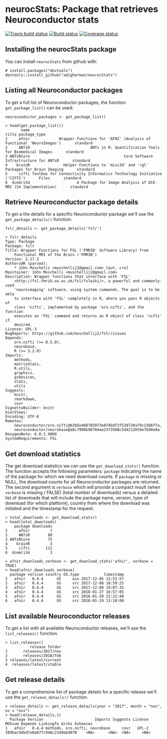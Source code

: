 # neurocStats: Package that retrieves Neuroconductor stats
[![Travis build status](https://travis-ci.org/adigherman/neurocStats.svg?branch=master)](https://travis-ci.org/adigherman/neurocStats)
[![Build status](https://ci.appveyor.com/api/projects/status/1tjf5b78sd2osdlk?svg=true)](https://ci.appveyor.com/project/adigherman/neurocstats)
[![Coverage status](https://codecov.io/gh/adigherman/neurocStats/branch/master/graph/badge.svg)](https://codecov.io/github/adigherman/neurocStats?branch=master)

## Installing the neurocStats package

You can install `neurocStats` from github with:

``` {r}
# install.packages("devtools")
devtools::install_github("adigherman/neurocStats")
```

## Listing all Neuroconductor packages

To get a full list of Neuroconductor packages, the function `get_package_list()` can be used:

``` {r}
neuroconductor_packages <- get_package_list()
```

``` {r}
> head(get_package_list())
       name                                                                            title package_type
1     afnir             Wrapper Functions for 'AFNI' (Analysis of Functional 'NeuroImages')      standard
2     ANTsR                           ANTs in R: Quantification Tools for Biomedical Images      standard
3 ANTsRCore                                          Core Software Infrastructure for ANTsR      standard
4    brainR               Helper Functions to 'misc3d' and 'rgl' Packages for Brain Imaging      standard
5     cifti Toolbox for Connectivity Informatics Technology Initiative ('CIFTI')      Files      standard
6  dcemriS4                     A Package for Image Analysis of DCE-MRI (S4 Implementation)      standard
```

## Retrieve Neuroconductor package details

To get a the details for a specific Neuroconductor package we'll use the `get_package_details()` function:

``` {r}
fslr_details <- get_package_details('fslr')
```

``` {r}
> fslr_details
Type: Package
Package: fslr
Title: Wrapper Functions for FSL ('FMRIB' Software Library) from
    Functional MRI of the Brain ('FMRIB')
Version: 2.17.3
Authors@R (parsed):
    * John Muschelli <muschellij2@gmail.com> [aut, cre]
Maintainer: John Muschelli <muschellij2@gmail.com>
Description: Wrapper functions that interface with 'FSL'
    <http://fsl.fmrib.ox.ac.uk/fsl/fslwiki/>, a powerful and commonly-used
    'neuroimaging' software, using system commands. The goal is to be able
    to interface with 'FSL' completely in R, where you pass R objects of
    class 'nifti', implemented by package 'oro.nifti', and the function
    executes an 'FSL' command and returns an R object of class 'nifti' if
    desired.
License: GPL-3
BugReports: https://github.com/muschellij2/fslr/issues
Depends:
    oro.nifti (>= 0.5.0),
    neurobase,
    R (>= 3.2.0)
Imports:
    methods,
    matrixStats,
    R.utils,
    graphics,
    grDevices,
    stats,
    utils
Suggests:
    knitr,
    rmarkdown,
    covr
VignetteBuilder: knitr
biocViews:
Encoding: UTF-8
Remotes:
    neuroconductor/oro.nifti@b2b5e408785973e074bdf2f520720a79c23b6ffa,
    neuroconductor/neurobase@a8c7908b98784ee2373508c5d4212659e7b90a9a
RoxygenNote: 6.0.1.9000
SystemRequirements: FSL
```

## Get download statistics

The get download statistics we can use the `get_download_stats()` function. The function accepts the following parameters: `package` indicating the name of the package for which we need download counts. If `package` is missing or NULL, the download counts for all Neuroconductor packages are returned. The second argument is `verbose` which will provide a compact result (when `verbose` is missing / FALSE) (total number of downloads) versus a detailed list of downloads that will include the package name, version, type of download (for which platform), country from where the download was initiated and the timestamp for the request.

``` {r}
> total_downloads <- get_download_stats()
> head(total_downloads)
    package downloads
1     afnir         7
2     ANTsR        80
3 ANTsRCore        75
4    brainR         3
5     cifti       112
6  dcemriS4         3
```

``` {r}
> afnir_downloads_verbose <- get_download_stats('afnir', verbose = TRUE)
> head(afnir_downloads_verbose)
  package version country OS.type           timestamp
1   afnir   0.4.4      US     osx 2017-12-05 13:52:57
2   afnir   0.4.4      US     src 2017-12-08 18:59:25
3   afnir   0.4.4      US     src 2017-12-08 19:07:35
4   afnir   0.4.4      US     src 2018-01-27 16:57:05
5   afnir   0.4.4      US     src 2018-01-28 22:22:40
6   afnir   0.4.4      US     src 2018-01-29 13:18:00
```

## List available Neuroconductor releases

To get a list with all available Neuroconductor releases, we'll use the `list_releases()` function. 

``` {r}
> list_releases()
           release folder
1       releases/2017/nov
2       releases/2018/feb
3 releases/latest/current
4  releases/latest/stable
```

## Get release details

To get a comprehensive list of package details for a specific release we'll use the `get_release_details()` function.

``` {r}
> release_details <- get_release_details(year = "2017", month = "nov", os = "osx")
> head(release_details,1)
  Package Version                       Imports Suggests License                           MD5sum Depends LinkingTo Archs Enhances
1   afnir   0.4.4 methods, oro.nifti, neurobase     covr   GPL-2 389bac94bd7e8a677c946c2349ebd070    <NA>      <NA>  <NA>     <NA>
```
